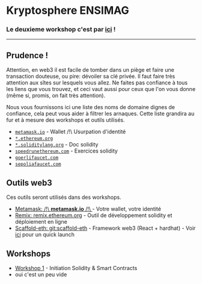 # Kryptosphere ENSIMAG


### **Le deuxieme workshop c'est par [ici](./workshops/solidity/workshop2/SUJET.md) !**

-- --

## Prudence !

Attention, en web3 il est facile de tomber dans un piège et faire une transaction douteuse, ou pire: dévoiler sa clé privée. Il faut faire très attention aux sîtes sur lesquels vous allez. Ne faites pas confiance à tous les liens que vous trouvez, et ceci vaut aussi pour ceux que l'on vous donne (même si, promis, on fait très attention).

Nous vous fournissons ici une liste des noms de domaine dignes de confiance, cela peut vous aider à filtrer les arnaques. Cette liste grandira au fur et à mesure des workshops et outils utilisés.

- [`metamask.io`](https://metamask.io/) - Wallet /!\ Usurpation d'identité
- [`*.ethereum.org`](https://ethereum.org/)
- [`*.soliditylang.org`](https://docs.soliditylang.org/) - Doc solidity
- [`speedrunethereum.com`](https://speedrunethereum.com/) - Exercices solidity
- [`goerlifaucet.com`](https://goerlifaucet.com/)
- [`sepoliafaucet.com`](https://sepoliafaucet.com/)

## Outils web3

Ces outils seront utilisés dans des workshops.

- [Metamask: /!\ **metamask.io** /!\ ](https://metamask.io/) - Votre wallet, votre identité
- [Remix: remix.ethereum.org](https://remix.ethereum.org) - Outil de développement solidity et déploiement en ligne
- [Scaffold-eth: git:scaffold-eth](https://github.com/scaffold-eth/scaffold-eth) - Framework web3 (React + hardhat) - Voir [ici](./scaffold-eth/) pour un quick launch

## Workshops

- [Workshop 1](./workshops/workshop1/) - Initiation Solidity & Smart Contracts
- oui c'est un peu vide
